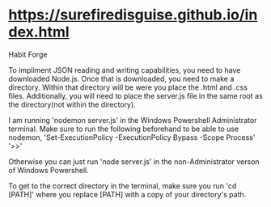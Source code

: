 # https://surefiredisguise.github.io/index.html
Habit Forge

To impliment JSON reading and writing capabilities, you need to have downloaded Node.js.
Once that is downloaded, you need to make a directory. Within that directory will be were you place the .html and .css files.
Additionally, you will need to place the server.js file in the same root as the directory(not within the directory).

I am running 'nodemon server.js' in the Windows Powershell Administrator terminal.
Make sure to run the following beforehand to be able to use nodemon,
'Set-ExecutionPolicy -ExecutionPolicy Bypass -Scope Process'
'>>'

Otherwise you can just run
'node server.js'
in the non-Administrator verson of Windows Powershell.

To get to the correct directory in the terminal, make sure you run
'cd [PATH]'
where you replace [PATH] with a copy of your directory's path.
